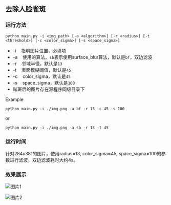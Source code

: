 ## 去除人脸雀斑

### 运行方法

    python main.py -i <img_path> [-a <algorithm>] [-r <radius>] [-t <threshold>] [-c <color_sigma>] [-s <space_sigma>]

- -i  &nbsp;&nbsp; 指明图片位置，必填项
- -a  &nbsp;&nbsp; 使用的算法，`sb`表示使用surface_blur算法，默认是`bf`，双边滤波
- -r  &nbsp;&nbsp; 邻域半径，默认是`13`
- -t  &nbsp;&nbsp; 表面模糊阈值，默认是`45`
- -c  &nbsp;&nbsp; color_sigma，默认是`45`
- -s  &nbsp;&nbsp; space_sigma，默认是`100`
- 祛斑后的图片存在源程序同级目录下

Example 
    
    python main.py -i ./img.png -a bf -r 13 -c 45 -s 100
   
or 

    python main.py -i ./img.png -a sb -r 13 -t 45

### 运行时间

针对284x381的图片，使用radius=13, color_sigma=45, space_sigma=100的参数进行滤波，双边滤波耗时大约4s。

### 效果展示

![图片1](https://gitlab.com/Yuxiang-Wei/images/raw/master/img1.png)

![图片2](https://gitlab.com/Yuxiang-Wei/images/raw/master/img2.png)
